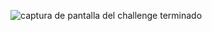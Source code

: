 ![captura de pantalla del challenge terminado](https://github.com/user-attachments/assets/0d86a2f9-b185-4ed7-ac73-ee94de604d17)
